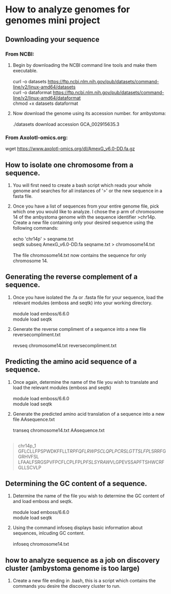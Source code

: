 # How to analyze genomes for genomes mini project

## Downloading your sequence
### From NCBI: 
1. Begin by downloading the NCBI command line tools and make them executable. <br> <br>
curl -o datasets https://ftp.ncbi.nlm.nih.gov/pub/datasets/command-line/v2/linux-amd64/datasets <br>
curl -o dataformat https://ftp.ncbi.nlm.nih.gov/pub/datasets/command-line/v2/linux-amd64/dataformat <br>
chmod +x datasets dataformat 

2. Now download the genome using its accession number. for ambystoma: <br> <br>	
./datasets download accession GCA_002915635.3

### From Axolotl-omics.org:
wget https://www.axolotl-omics.org/dl/AmexG_v6.0-DD.fa.gz

## How to isolate one chromosome from a sequence.
1. You will first need to create a bash script which reads your whole genome and searches for all instances of '>' or the new sequence in a fasta file.

2. Once you have a list of sequences from your entire genome file, pick which one you would like to analyze. I chose the p arm of chromosome 14 of the ambystoma genome with the sequence identifier >chr14p. <br>
Create a new file containing only your desired sequence using the following commands: <br> <br>
echo 'chr14p' > seqname.txt <br>
seqtk subseq AmexG_v6.0-DD.fa seqname.txt > chromosome14.txt <br> <br>
The file chromosome14.txt now contains the sequence for only chromosome 14.

## Generating the reverse complement of a sequence.
1. Once you have isolated the .fa or .fasta file for your sequence, load the relevant modules (emboss and seqtk) into your working directory. <br> <br>
module load emboss/6.6.0 <br>
module load seqtk

2. Generate the reverse compliment of a sequence into a new file reversecompliment.txt <br> <br>
revseq chromosome14.txt  reversecompliment.txt

## Predicting the amino acid sequence of a sequence.
1. Once again, determine the name of the file you wish to translate and load the relevant modules (emboss and seqtk) <br> <br>
module load emboss/6.6.0 <br>
module load seqtk

2. Generate the predicted amino acid translation of a sequence into a new file AAsequence.txt <br> <br>
transeq chromosome14.txt  AAsequence.txt <br> <br>
>chr14p_1 <br>
GFLCLLFPSPWDKFFLLT*RPFQFLRWPSCLQPLPCRSLGTTSLFPL*SRRFGGRHVFSL <br>
LFAALFSRGSPVFPCFLCPLFPLP*FSLSYRAW*VLGPEVSSAPFTSHWCRFGLLSCVLP <br>


## Determining the GC content of a sequence.
1. Determine the name of the file you wish to determine the GC content of and load emboss and seqtk. <br> <br>
module load emboss/6.6.0 <br>
module load seqtk

2. Using the command infoseq displays basic information about sequences, inlcuding GC content. <br> <br>
infoseq chromosome14.txt  <br>
## how to analyze sequence as a job on discovery cluster (ambystoma genome is too large)
1. Create a new file ending in .bash, this is a script which contains the commands you desire the discovery cluster to run.
